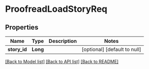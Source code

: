 # ProofreadLoadStoryReq
## Properties

| Name | Type | Description | Notes |
|------------ | ------------- | ------------- | -------------|
| **story\_id** | **Long** |  | [optional] [default to null] |

[[Back to Model list]](../README.md#documentation-for-models) [[Back to API list]](../README.md#documentation-for-api-endpoints) [[Back to README]](../README.md)

